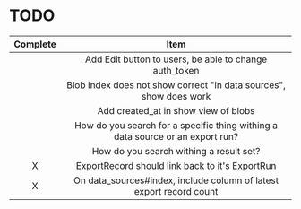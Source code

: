 # TODO

| Complete | Item |
| :-: | :-: |
|  |  Add Edit button to users, be able to change auth_token |
|  |  Blob index does not show correct "in data sources", show does work
|  |  Add created_at in show view of blobs
|  |  How do you search for a specific thing withing a data source or an export run?
|  |  How do you search withing a result set?
| X |  ExportRecord should link back to it's ExportRun |
| X |  On data_sources#index, include column of latest export record count |


